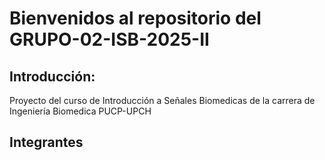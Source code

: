 # Bienvenidos al repositorio del GRUPO-02-ISB-2025-II
## Introducción:
Proyecto del curso de Introducción a Señales Biomedicas de la carrera de Ingeniería Biomedica PUCP-UPCH
## Integrantes
